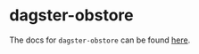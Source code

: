 # dagster-obstore

The docs for `dagster-obstore` can be found
[here](https://docs.dagster.io/_apidocs/libraries/dagster-obstore).
